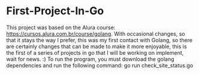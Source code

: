# First-Project-In-Go

This project was based on the Alura course: https://cursos.alura.com.br/course/golang.
With occasional changes, so that it stays the way I prefer, this was my first contact with Golang, so there are certainly changes that can be made to make it more enjoyable, this is the first of a series of projects in go that I will be working on implement, wait for news. :)
​
To run the program, you must download the golang dependencies and run the following command: go run check_site_status.go
